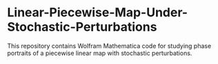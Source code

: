 # Linear-Piecewise-Map-Under-Stochastic-Perturbations
This repository contains Wolfram Mathematica code for studying phase portraits of a piecewise linear map with stochastic perturbations.
